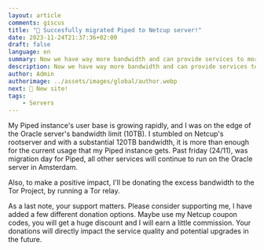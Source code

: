 ```yaml
---
layout: article
comments: giscus
title: "🥳 Succesfully migrated Piped to Netcup server!"
date: 2023-11-24T21:37:36+02:00
draft: false
language: en
summary: Now we have way more bandwidth and can provide services to more people.
description: Now we have way more bandwidth and can provide services to more people.
author: Admin
authorimage: ../assets/images/global/author.webp
next: 🥳 New site!
tags:
    - Servers
---
```


My Piped instance's user base is growing rapidly, and I was on the edge of the Oracle server's bandwidth limit (10TB). I stumbled on Netcup's rootserver and with a substantial 120TB bandwidth, it is more than enough for the current usage that my Piped instance gets. Past friday (24/11), was migration day for Piped, all other services will continue to run on the Oracle server in Amsterdam.

Also, to make a positive impact, I'll be donating the excess bandwidth to the Tor Project, by running a Tor relay.

As a last note, your support matters. Please consider supporting me, I have added a few different donation options. Maybe use my Netcup coupon codes, you will get a huge discount and I will earn a little commission. Your donations will directly impact the service quality and potential upgrades in the future.